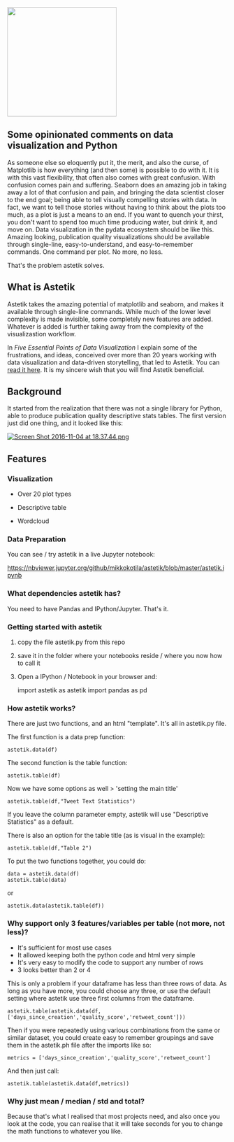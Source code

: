 <img width=250 src='https://raw.githubusercontent.com/mikkokotila/astetik/master/logo.png'>

## Some opinionated comments on data visualization and Python

As someone else so eloquently put it, the merit, and also the curse, of Matplotlib is how everything (and then some) is possible to do with it. It is with this vast flexibility, that often also comes with great confusion. With confusion comes pain and suffering. Seaborn does an amazing job in taking away a lot of that confusion and pain, and bringing the data scientist closer to the end goal; being able to tell visually compelling stories with data. In fact, we want to tell those stories without having to think about the plots too much, as a plot is just a means to an end. If you want to quench your thirst, you don't want to spend too much time producing water, but drink it, and move on. Data visualization in the pydata ecosystem should be like this. Amazing looking, publication quality visualizations should be available through single-line, easy-to-understand, and easy-to-remember commands. One command per plot. No more, no less. 

That's the problem astetik solves.

## What is Astetik

Astetik takes the amazing potential of matplotlib and seaborn, and makes it available through single-line commands. While much of the lower level complexity is made invisible, some completely new features are added. Whatever is added is further taking away from the complexity of the visualizastion workflow. 

In *Five Essential Points of Data Visualization* I explain some of the frustrations, and ideas, conceived over more than 20 years working with data visualization and data-driven storytelling, that led to Astetik. You can [read it here](https://medium.com/@mikkokotila/five-essential-points-on-data-visualization-2856b80730b3). It is my sincere wish that you will find Astetik beneficial. 

## Background 

It started from the realization that there was not a single library for Python, able to produce publication quality descriptive stats tables. The first version just did one thing, and it looked like this: 

[![Screen Shot 2016-11-04 at 18.37.44.png](https://s14.postimg.org/hnoexoujl/Screen_Shot_2016_11_04_at_18_37_44.png)](https://postimg.org/image/70uls9me5/)

## Features 

### Visualization

- Over 20 plot types

- Descriptive table

- Wordcloud

### Data Preparation 







You can see / try astetik in a live Jupyter notebook: 

https://nbviewer.jupyter.org/github/mikkokotila/astetik/blob/master/astetik.ipynb

### What dependencies astetik has? 

You need to have Pandas and IPython/Jupyter. That's it. 

### Getting started with astetik

1) copy the file astetik.py from this repo

2) save it in the folder where your notebooks reside / where you now how to call it

3) Open a IPython / Notebook in your browser and: 

    import astetik as astetik
    import pandas as pd
    
### How astetik works? 

There are just two functions, and an html "template". It's all in astetik.py file. 

The first function is a data prep function:

    astetik.data(df)

The second function is the table function: 

    astetik.table(df)
    
Now we have some options as well > 'setting the main title'

    astetik.table(df,"Tweet Text Statistics")

If you leave the column parameter empty, astetik will use "Descriptive Statistics" as a default.

There is also an option for the table title (as is visual in the example): 

    astetik.table(df,"Table 2")

To put the two functions together, you could do: 

    data = astetik.data(df)
    astetik.table(data)
    
or

    astetik.data(astetik.table(df))

### Why support only 3 features/variables per table (not more, not less)?

- It's sufficient for most use cases 
- It allowed keeping both the python code and html very simple
- It's very easy to modify the code to support any number of rows 
- 3 looks better than 2 or 4

This is only a problem if your dataframe has less than three rows of data. As long as you have more, you could choose any three, or use the default setting where astetik use three first columns from the dataframe. 

    astetik.table(astetik.data(df,['days_since_creation','quality_score','retweet_count']))

Then if you were repeatedly using various combinations from the same or similar dataset, you could create easy to remember groupings and save them in the astetik.ph file after the imports like so: 

    metrics = ['days_since_creation','quality_score','retweet_count']
    
And then just call: 

    astetik.table(astetik.data(df,metrics))
    
### Why just mean / median / std and total?

Because that's what I realised that most projects need, and also once you look at the code, you can realise that it will take seconds for you to change the math functions to whatever you like.
